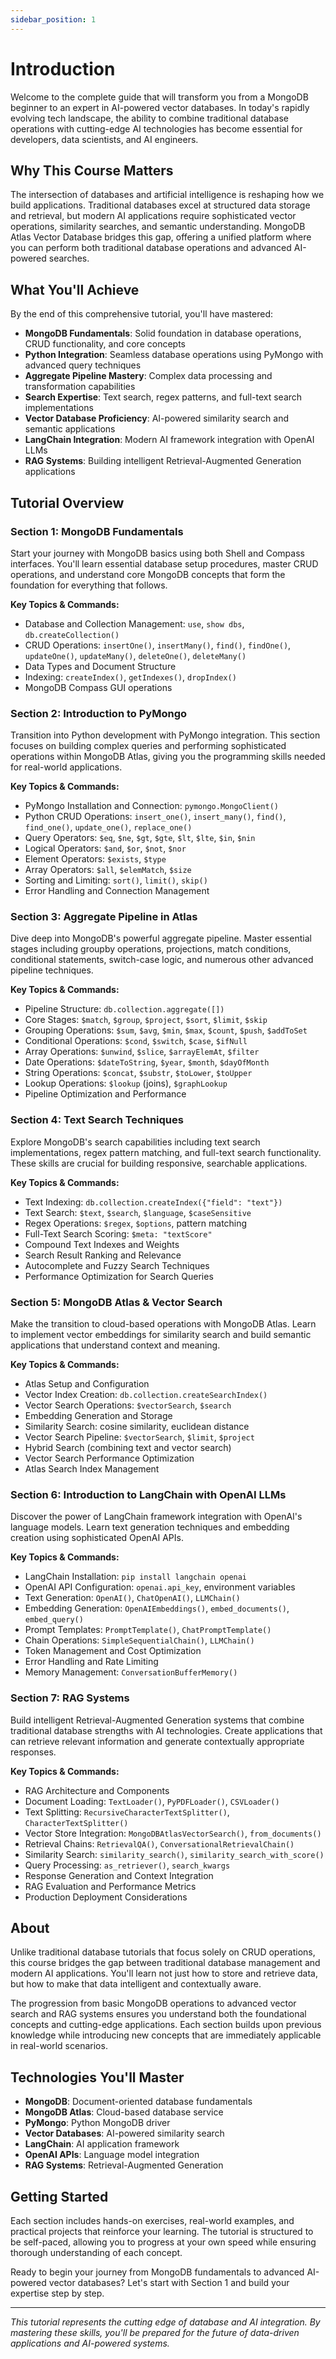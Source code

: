 ```yaml
---
sidebar_position: 1
---
```


# Introduction

Welcome to the complete guide that will transform you from a MongoDB beginner to an expert in AI-powered vector databases. In today's rapidly evolving tech landscape, the ability to combine traditional database operations with cutting-edge AI technologies has become essential for developers, data scientists, and AI engineers.

## Why This Course Matters

The intersection of databases and artificial intelligence is reshaping how we build applications. Traditional databases excel at structured data storage and retrieval, but modern AI applications require sophisticated vector operations, similarity searches, and semantic understanding. MongoDB Atlas Vector Database bridges this gap, offering a unified platform where you can perform both traditional database operations and advanced AI-powered searches.

## What You'll Achieve

By the end of this comprehensive tutorial, you'll have mastered:

- **MongoDB Fundamentals**: Solid foundation in database operations, CRUD functionality, and core concepts
- **Python Integration**: Seamless database operations using PyMongo with advanced query techniques
- **Aggregate Pipeline Mastery**: Complex data processing and transformation capabilities
- **Search Expertise**: Text search, regex patterns, and full-text search implementations
- **Vector Database Proficiency**: AI-powered similarity search and semantic applications
- **LangChain Integration**: Modern AI framework integration with OpenAI LLMs
- **RAG Systems**: Building intelligent Retrieval-Augmented Generation applications

## Tutorial Overview

### Section 1: MongoDB Fundamentals
Start your journey with MongoDB basics using both Shell and Compass interfaces. You'll learn essential database setup procedures, master CRUD operations, and understand core MongoDB concepts that form the foundation for everything that follows.

**Key Topics & Commands:**
- Database and Collection Management: `use`, `show dbs`, `db.createCollection()`
- CRUD Operations: `insertOne()`, `insertMany()`, `find()`, `findOne()`, `updateOne()`, `updateMany()`, `deleteOne()`, `deleteMany()`
- Data Types and Document Structure
- Indexing: `createIndex()`, `getIndexes()`, `dropIndex()`
- MongoDB Compass GUI operations

### Section 2: Introduction to PyMongo
Transition into Python development with PyMongo integration. This section focuses on building complex queries and performing sophisticated operations within MongoDB Atlas, giving you the programming skills needed for real-world applications.

**Key Topics & Commands:**
- PyMongo Installation and Connection: `pymongo.MongoClient()`
- Python CRUD Operations: `insert_one()`, `insert_many()`, `find()`, `find_one()`, `update_one()`, `replace_one()`
- Query Operators: `$eq`, `$ne`, `$gt`, `$gte`, `$lt`, `$lte`, `$in`, `$nin`
- Logical Operators: `$and`, `$or`, `$not`, `$nor`
- Element Operators: `$exists`, `$type`
- Array Operators: `$all`, `$elemMatch`, `$size`
- Sorting and Limiting: `sort()`, `limit()`, `skip()`
- Error Handling and Connection Management

### Section 3: Aggregate Pipeline in Atlas
Dive deep into MongoDB's powerful aggregate pipeline. Master essential stages including groupby operations, projections, match conditions, conditional statements, switch-case logic, and numerous other advanced pipeline techniques.

**Key Topics & Commands:**
- Pipeline Structure: `db.collection.aggregate([])`
- Core Stages: `$match`, `$group`, `$project`, `$sort`, `$limit`, `$skip`
- Grouping Operations: `$sum`, `$avg`, `$min`, `$max`, `$count`, `$push`, `$addToSet`
- Conditional Operations: `$cond`, `$switch`, `$case`, `$ifNull`
- Array Operations: `$unwind`, `$slice`, `$arrayElemAt`, `$filter`
- Date Operations: `$dateToString`, `$year`, `$month`, `$dayOfMonth`
- String Operations: `$concat`, `$substr`, `$toLower`, `$toUpper`
- Lookup Operations: `$lookup` (joins), `$graphLookup`
- Pipeline Optimization and Performance

### Section 4: Text Search Techniques
Explore MongoDB's search capabilities including text search implementations, regex pattern matching, and full-text search functionality. These skills are crucial for building responsive, searchable applications.

**Key Topics & Commands:**
- Text Indexing: `db.collection.createIndex({"field": "text"})`
- Text Search: `$text`, `$search`, `$language`, `$caseSensitive`
- Regex Operations: `$regex`, `$options`, pattern matching
- Full-Text Search Scoring: `$meta: "textScore"`
- Compound Text Indexes and Weights
- Search Result Ranking and Relevance
- Autocomplete and Fuzzy Search Techniques
- Performance Optimization for Search Queries

### Section 5: MongoDB Atlas & Vector Search
Make the transition to cloud-based operations with MongoDB Atlas. Learn to implement vector embeddings for similarity search and build semantic applications that understand context and meaning.

**Key Topics & Commands:**
- Atlas Setup and Configuration
- Vector Index Creation: `db.collection.createSearchIndex()`
- Vector Search Operations: `$vectorSearch`, `$search`
- Embedding Generation and Storage
- Similarity Search: cosine similarity, euclidean distance
- Vector Search Pipeline: `$vectorSearch`, `$limit`, `$project`
- Hybrid Search (combining text and vector search)
- Vector Search Performance Optimization
- Atlas Search Index Management

### Section 6: Introduction to LangChain with OpenAI LLMs
Discover the power of LangChain framework integration with OpenAI's language models. Learn text generation techniques and embedding creation using sophisticated OpenAI APIs.

**Key Topics & Commands:**
- LangChain Installation: `pip install langchain openai`
- OpenAI API Configuration: `openai.api_key`, environment variables
- Text Generation: `OpenAI()`, `ChatOpenAI()`, `LLMChain()`
- Embedding Generation: `OpenAIEmbeddings()`, `embed_documents()`, `embed_query()`
- Prompt Templates: `PromptTemplate()`, `ChatPromptTemplate()`
- Chain Operations: `SimpleSequentialChain()`, `LLMChain()`
- Token Management and Cost Optimization
- Error Handling and Rate Limiting
- Memory Management: `ConversationBufferMemory()`

### Section 7: RAG Systems
Build intelligent Retrieval-Augmented Generation systems that combine traditional database strengths with AI technologies. Create applications that can retrieve relevant information and generate contextually appropriate responses.

**Key Topics & Commands:**
- RAG Architecture and Components
- Document Loading: `TextLoader()`, `PyPDFLoader()`, `CSVLoader()`
- Text Splitting: `RecursiveCharacterTextSplitter()`, `CharacterTextSplitter()`
- Vector Store Integration: `MongoDBAtlasVectorSearch()`, `from_documents()`
- Retrieval Chains: `RetrievalQA()`, `ConversationalRetrievalChain()`
- Similarity Search: `similarity_search()`, `similarity_search_with_score()`
- Query Processing: `as_retriever()`, `search_kwargs`
- Response Generation and Context Integration
- RAG Evaluation and Performance Metrics
- Production Deployment Considerations

## About

Unlike traditional database tutorials that focus solely on CRUD operations, this course bridges the gap between traditional database management and modern AI applications. You'll learn not just how to store and retrieve data, but how to make that data intelligent and contextually aware.

The progression from basic MongoDB operations to advanced vector search and RAG systems ensures you understand both the foundational concepts and cutting-edge applications. Each section builds upon previous knowledge while introducing new concepts that are immediately applicable in real-world scenarios.

## Technologies You'll Master

- **MongoDB**: Document-oriented database fundamentals
- **MongoDB Atlas**: Cloud-based database service
- **PyMongo**: Python MongoDB driver
- **Vector Databases**: AI-powered similarity search
- **LangChain**: AI application framework
- **OpenAI APIs**: Language model integration
- **RAG Systems**: Retrieval-Augmented Generation

## Getting Started

Each section includes hands-on exercises, real-world examples, and practical projects that reinforce your learning. The tutorial is structured to be self-paced, allowing you to progress at your own speed while ensuring thorough understanding of each concept.

Ready to begin your journey from MongoDB fundamentals to advanced AI-powered vector databases? Let's start with Section 1 and build your expertise step by step.

---

*This tutorial represents the cutting edge of database and AI integration. By mastering these skills, you'll be prepared for the future of data-driven applications and AI-powered systems.*
